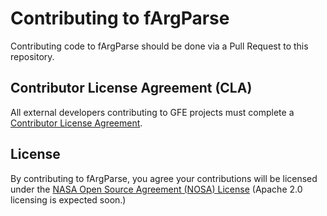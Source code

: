 # Contributing to fArgParse

Contributing code to fArgParse should be done via a Pull Request to this repository.

## Contributor License Agreement (CLA)

All external developers contributing to GFE projects must complete a [Contributor License
Agreement](https://github.com/Goddard-Fortran-Ecosystem/cla).


## License

By contributing to fArgParse, you agree your contributions will be
licensed under the [NASA Open Source Agreement (NOSA) License](LICENSE.md)
(Apache 2.0 licensing is expected soon.)

